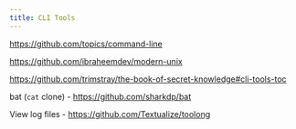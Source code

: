 ```yaml
---
title: CLI Tools
---
```


https://github.com/topics/command-line

https://github.com/ibraheemdev/modern-unix

https://github.com/trimstray/the-book-of-secret-knowledge#cli-tools-toc

bat (`cat` clone) - https://github.com/sharkdp/bat

View log files - https://github.com/Textualize/toolong
